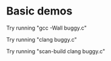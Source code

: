 # Basic demos

Try running "gcc -Wall buggy.c"

Try running "clang buggy.c"

Try running "scan-build clang buggy.c"
